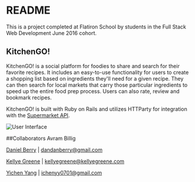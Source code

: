 # README
This is a project completed at Flatiron School by students in the Full Stack Web Development June 2016 cohort. 

## KitchenGO!

KitchenGO! is a social platform for foodies to share and search for their favorite recipes. It includes an easy-to-use functionality for users to create a shopping list based on ingredients they'll need for a given recipe. They can then search for local markets that carry those particular ingredients to speed up the entire food prep process. Users can also rate, review and bookmark recipes. 

KitchenGO! is built with Ruby on Rails and utilizes HTTParty for integration with the [Supermarket API](http://www.supermarketapi.com/Default.aspx).

![User Interface](http://g.recordit.co/sx9BL4Q1CE.gif)

##Collaborators
Avram Billig

[Daniel Berry](https://github.com/berrydanielt) | dandanberry@gmail.com

[Kellye Greene](https://github.com/drakeltheryuujin) | kellyegreene@kellyegreene.com

[Yichen Yang](https://github.com/yicheny001) | ichenyy0701@gmail.com

